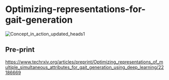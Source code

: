 # Optimizing-representations-for-gait-generation


![Concept_in_action_updated_heads1](https://user-images.githubusercontent.com/42185229/230518249-59ba806e-143e-467a-a2ce-87f576b23ec1.png)


## Pre-print

https://www.techrxiv.org/articles/preprint/Optimizing_representations_of_multiple_simultaneous_attributes_for_gait_generation_using_deep_learning/22186669
